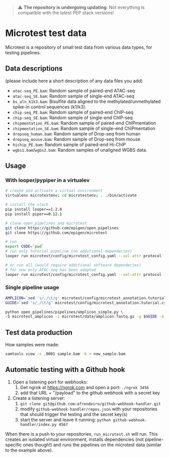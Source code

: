 > :warning: **The repository is undergoing updating**: Not everything is compatible with the latest PEP stack versions!


# Microtest test data

Microtest is a repository of small test data from various data types, for testing pipelines.

## Data descriptions
(please include here a short description of any data files you add)

* `atac-seq_PE.bam`: Random sample of paired-end ATAC-seq
* `atac-seq_SE.bam`: Random sample of single-end ATAC-seq
* `bs_aln_k1k3.bam`: Bisulfite data aligned to the methylated/unmethylated spike-in control sequences (k1/k3).
* `chip-seq_PE.bam`: Random sample of paired-end ChIP-seq
* `chip-seq_SE.bam`: Random sample of single-end ChIP-seq
* `chipmentation_PE.bam`: Random sample of paired-end ChIPmentation
* `chipmentation_SE.bam`: Random sample of single-end ChIPmentation
* `dropseq_human.bam`: Random sample of Drop-seq from human
* `dropseq_mouse.bam`: Random sample of Drop-seq from mouse
* `hichip_PE.bam`: Random sample of paired-end Hi-ChIP
* `wgbs1.bam`/`wgbs2.bam`: Random samples of unaligned WGBS data.


## Usage

### With looper/pypiper in a virtualev


```bash
# create and activate a virtual environment
virtualenv microtestenv; cd microtestenv; . ./bin/activate

# install the stack
pip install looper==1.2.0
pip install piper==0.12.1

# clone open_pipelines and microtest
git clone https://github.com/epigen/open_pipelines
git clone https://github.com/epigen/microtest

# run
export CODE=`pwd`
# run only tutorial pipeline (no additional dependecies)
looper run microtest/config/microtest_config.yaml --sel-attr protocol --sel-incl Amplicon

# or run all (would require additional software dependecies)
# for now only ATAC-seq has been adapted
looper run microtest/config/microtest_config.yaml --sel-attr protocol --sel-incl ATAC-seq
```


### Single pipeline usage

```bash
AMPLICON=`sed 's/,/\t/g' microtest/config/microtest_annotation.tutorial.csv | tail -n 1 | cut -f 14`
GUIDE=`sed 's/,/\t/g' microtest/config/microtest_annotation.tutorial.csv | tail -n 1 | cut -f 15`

python open_pipelines/pipelines/amplicon_simple.py \
-S microtest_amplicon -i microtest/data/amplicon.fastq.gz -g $GUIDE -a $AMPLICON -O microtest_amplicon
```

## Test data production

How samples were made:

```bash
samtools view -s .0001 sample.bam -b > new_sample.bam
```

## Automatic testing with a Github hook

1. Open a listening port for webhooks:
    1. Get ngrok at https://ngrok.com and open a port: `./ngrok 3456`
    2. add that URL + "/payload" to the github webhook with a secret key
2. Create a listening server:
    1. `git clone git@github.com:afrendeiro/github-webhook-handler.git`
    2. modify `github-webhook-handler/repos.json` with your repositories that should trigger the testing and the secret key(s)
    3. start the server and leave it running: `python github-webhook-handler/index.py 4567`

When there is a push to your repositories, `run_microtest.sh` will run.
This creates an isolated virtual environment, installs dependencies (not pipeline-specific ones though!)
and runs the pipelines on the microtest data (similar to the example above).
